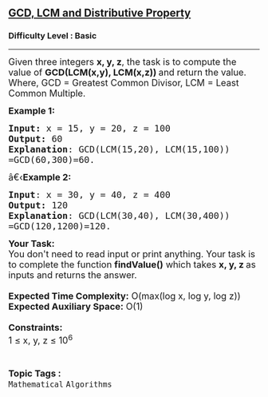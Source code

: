 <h2><a href="https://www.geeksforgeeks.org/problems/gcd-lcm-and-distributive-property4419/1?utm_source=geeksforgeeks&utm_medium=ml_article_practice_tab&utm_campaign=article_practice_tab">GCD, LCM and Distributive Property</a></h2><h3>Difficulty Level : Basic</h3><hr><div class="problems_problem_content__Xm_eO"><p><span style="font-size:18px">Given three integers <strong>x, y, z</strong>, the task is to compute the value of&nbsp;<strong>GCD(LCM(x,y), LCM(x,z)) </strong>and return the value.<br>
Where, GCD&nbsp;= Greatest Common Divisor, LCM&nbsp;= Least Common Multiple.</span></p>

<p><span style="font-size:18px"><strong>Example 1:</strong></span></p>

<pre><span style="font-size:18px"><strong>Input: </strong>x = 15, y = 20, z = 100
<strong>Output:</strong> 60
<strong>Explanation</strong>: GCD(LCM(15,20), LCM(15,100))
=GCD(60,300)=60.</span></pre>

<p><span style="font-size:18px">â€‹<strong>Example 2:</strong></span></p>

<pre><span style="font-size:18px"><strong>Input</strong>: x = 30, y = 40, z = 400
<strong>Output:</strong> 120
<strong>Explanation</strong>: GCD(LCM(30,40), LCM(30,400))
=GCD(120,1200)=120.</span></pre>

<p><span style="font-size:18px"><strong>Your Task:&nbsp;&nbsp;</strong><br>
You don't need to read input or print anything. Your task is to complete the function&nbsp;<strong>findValue()</strong>&nbsp;which takes&nbsp;<strong>x, y, z&nbsp;</strong>as inputs and returns the answer.<br>
<br>
<strong>Expected Time Complexity:</strong>&nbsp;O(max(log x, log y, log z))<br>
<strong>Expected Auxiliary Space:</strong>&nbsp;O(1)<br>
<br>
<strong>Constraints:</strong><br>
1 ≤ x, y, z ≤ 10<sup>6</sup></span></p>
</div><br><p><span style=font-size:18px><strong>Topic Tags : </strong><br><code>Mathematical</code>&nbsp;<code>Algorithms</code>&nbsp;